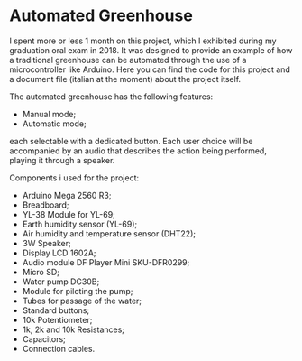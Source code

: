 # Automated Greenhouse
I spent more or less 1 month on this project, which I exhibited during my graduation oral exam in 2018. It was designed to provide an example of how a traditional greenhouse can be automated through the use of a microcontroller like Arduino.
Here you can find the code for this project and a document file (italian at the moment) about the project itself.

The automated greenhouse has the following features:
- Manual mode;
- Automatic mode;

each selectable with a dedicated button.
Each user choice will be accompanied by an audio that describes the action being performed, playing it through a speaker.

Components i used for the project:
-	Arduino Mega 2560 R3;
-	Breadboard;
-	YL-38 Module for YL-69;
-	Earth humidity sensor (YL-69);
-	Air humidity and temperature sensor (DHT22);
-	3W Speaker;
-	Display LCD 1602A;
-	Audio module DF Player Mini SKU-DFR0299;
-	Micro SD;
-	Water pump DC30B;
-	Module for piloting the pump;
-	Tubes for passage of the water;
-	Standard buttons;
-	10k Potentiometer;
- 1k, 2k and 10k Resistances;
-	Capacitors;
-	Connection cables.
